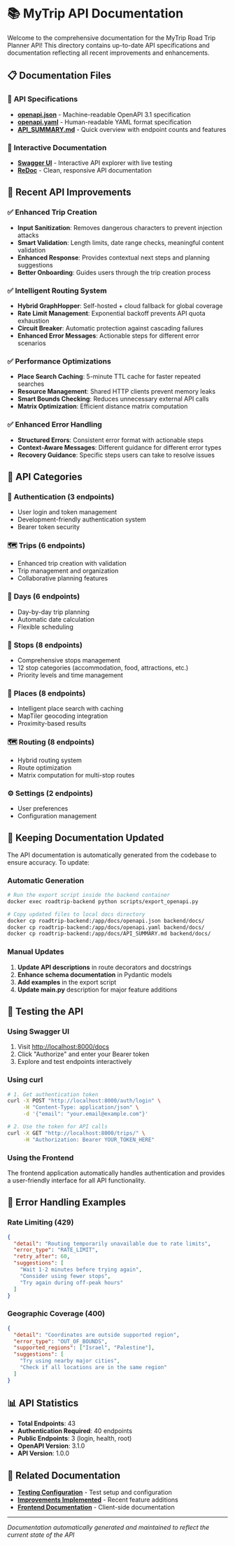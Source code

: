 # 📚 MyTrip API Documentation

Welcome to the comprehensive documentation for the MyTrip Road Trip Planner API! This directory contains up-to-date API specifications and documentation reflecting all recent improvements and enhancements.

## 📋 Documentation Files

### 🔧 **API Specifications**
- **[openapi.json](./openapi.json)** - Machine-readable OpenAPI 3.1 specification
- **[openapi.yaml](./openapi.yaml)** - Human-readable YAML format specification
- **[API_SUMMARY.md](./API_SUMMARY.md)** - Quick overview with endpoint counts and features

### 📖 **Interactive Documentation**
- **[Swagger UI](http://localhost:8000/docs)** - Interactive API explorer with live testing
- **[ReDoc](http://localhost:8000/redoc)** - Clean, responsive API documentation

## 🚀 **Recent API Improvements**

### ✅ **Enhanced Trip Creation**
- **Input Sanitization**: Removes dangerous characters to prevent injection attacks
- **Smart Validation**: Length limits, date range checks, meaningful content validation
- **Enhanced Response**: Provides contextual next steps and planning suggestions
- **Better Onboarding**: Guides users through the trip creation process

### ✅ **Intelligent Routing System**
- **Hybrid GraphHopper**: Self-hosted + cloud fallback for global coverage
- **Rate Limit Management**: Exponential backoff prevents API quota exhaustion
- **Circuit Breaker**: Automatic protection against cascading failures
- **Enhanced Error Messages**: Actionable steps for different error scenarios

### ✅ **Performance Optimizations**
- **Place Search Caching**: 5-minute TTL cache for faster repeated searches
- **Resource Management**: Shared HTTP clients prevent memory leaks
- **Smart Bounds Checking**: Reduces unnecessary external API calls
- **Matrix Optimization**: Efficient distance matrix computation

### ✅ **Enhanced Error Handling**
- **Structured Errors**: Consistent error format with actionable steps
- **Context-Aware Messages**: Different guidance for different error types
- **Recovery Guidance**: Specific steps users can take to resolve issues

## 🎯 **API Categories**

### 🔐 **Authentication** (3 endpoints)
- User login and token management
- Development-friendly authentication system
- Bearer token security

### 🗺️ **Trips** (6 endpoints)
- Enhanced trip creation with validation
- Trip management and organization
- Collaborative planning features

### 📅 **Days** (6 endpoints)
- Day-by-day trip planning
- Automatic date calculation
- Flexible scheduling

### 🛑 **Stops** (8 endpoints)
- Comprehensive stops management
- 12 stop categories (accommodation, food, attractions, etc.)
- Priority levels and time management

### 📍 **Places** (8 endpoints)
- Intelligent place search with caching
- MapTiler geocoding integration
- Proximity-based results

### 🗺️ **Routing** (8 endpoints)
- Hybrid routing system
- Route optimization
- Matrix computation for multi-stop routes

### ⚙️ **Settings** (2 endpoints)
- User preferences
- Configuration management

## 🔄 **Keeping Documentation Updated**

The API documentation is automatically generated from the codebase to ensure accuracy. To update:

### **Automatic Generation**
```bash
# Run the export script inside the backend container
docker exec roadtrip-backend python scripts/export_openapi.py

# Copy updated files to local docs directory
docker cp roadtrip-backend:/app/docs/openapi.json backend/docs/
docker cp roadtrip-backend:/app/docs/openapi.yaml backend/docs/
docker cp roadtrip-backend:/app/docs/API_SUMMARY.md backend/docs/
```

### **Manual Updates**
1. **Update API descriptions** in route decorators and docstrings
2. **Enhance schema documentation** in Pydantic models
3. **Add examples** in the export script
4. **Update main.py** description for major feature additions

## 🧪 **Testing the API**

### **Using Swagger UI**
1. Visit [http://localhost:8000/docs](http://localhost:8000/docs)
2. Click "Authorize" and enter your Bearer token
3. Explore and test endpoints interactively

### **Using curl**
```bash
# 1. Get authentication token
curl -X POST "http://localhost:8000/auth/login" \
     -H "Content-Type: application/json" \
     -d '{"email": "your.email@example.com"}'

# 2. Use the token for API calls
curl -X GET "http://localhost:8000/trips/" \
     -H "Authorization: Bearer YOUR_TOKEN_HERE"
```

### **Using the Frontend**
The frontend application automatically handles authentication and provides a user-friendly interface for all API functionality.

## 🚨 **Error Handling Examples**

### **Rate Limiting (429)**
```json
{
  "detail": "Routing temporarily unavailable due to rate limits",
  "error_type": "RATE_LIMIT",
  "retry_after": 60,
  "suggestions": [
    "Wait 1-2 minutes before trying again",
    "Consider using fewer stops",
    "Try again during off-peak hours"
  ]
}
```

### **Geographic Coverage (400)**
```json
{
  "detail": "Coordinates are outside supported region",
  "error_type": "OUT_OF_BOUNDS",
  "supported_regions": ["Israel", "Palestine"],
  "suggestions": [
    "Try using nearby major cities",
    "Check if all locations are in the same region"
  ]
}
```

## 📊 **API Statistics**

- **Total Endpoints**: 43
- **Authentication Required**: 40 endpoints
- **Public Endpoints**: 3 (login, health, root)
- **OpenAPI Version**: 3.1.0
- **API Version**: 1.0.0

## 🔗 **Related Documentation**

- **[Testing Configuration](./TESTING_CONFIGURATION.md)** - Test setup and configuration
- **[Improvements Implemented](../../docs/IMPROVEMENTS_IMPLEMENTED.md)** - Recent feature additions
- **[Frontend Documentation](../../frontend/README.md)** - Client-side documentation

---

*Documentation automatically generated and maintained to reflect the current state of the API*
